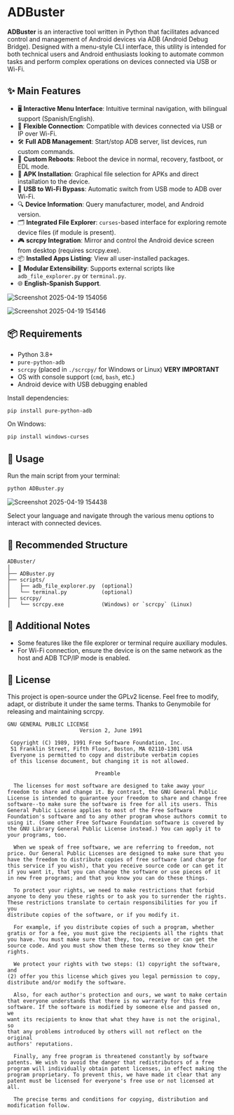 # ADBuster

**ADBuster** is an interactive tool written in Python that facilitates advanced control and management of Android devices via ADB (Android Debug Bridge). Designed with a menu-style CLI interface, this utility is intended for both technical users and Android enthusiasts looking to automate common tasks and perform complex operations on devices connected via USB or Wi-Fi.



## ✨ Main Features

- 🖥 **Interactive Menu Interface**: Intuitive terminal navigation, with bilingual support (Spanish/English).
- 🔌 **Flexible Connection**: Compatible with devices connected via USB or IP over Wi-Fi.
- 🛠 **Full ADB Management**: Start/stop ADB server, list devices, run custom commands.
- 🚀 **Custom Reboots**: Reboot the device in normal, recovery, fastboot, or EDL mode.
- 📲 **APK Installation**: Graphical file selection for APKs and direct installation to the device.
- 📡 **USB to Wi-Fi Bypass**: Automatic switch from USB mode to ADB over Wi-Fi.
- 🔍 **Device Information**: Query manufacturer, model, and Android version.
- 🗂 **Integrated File Explorer**: `curses`-based interface for exploring remote device files (if module is present).
- 🎮 **scrcpy Integration**: Mirror and control the Android device screen from desktop (requires scrcpy.exe).
- 📦 **Installed Apps Listing**: View all user-installed packages.
- 🧠 **Modular Extensibility**: Supports external scripts like `adb_file_explorer.py` or `terminal.py`.
- 🌐 **English-Spanish Support**.

![Screenshot 2025-04-19 154056](https://github.com/user-attachments/assets/e1d01d14-758b-4f97-9e78-45dec42e0cd2)

![Screenshot 2025-04-19 154146](https://github.com/user-attachments/assets/ec6ecdbd-f2f3-450b-9128-f2a4c8993b44)

## 📦 Requirements

- Python 3.8+
- `pure-python-adb`
- `scrcpy` (placed in `./scrcpy/` for Windows or Linux) **VERY IMPORTANT**
- OS with console support (`cmd`, `bash`, etc.)
- Android device with USB debugging enabled

Install dependencies:
```bash
pip install pure-python-adb
```

On Windows:
```bash
pip install windows-curses
```

## 🚀 Usage

Run the main script from your terminal:

```bash
python ADBuster.py
```

![Screenshot 2025-04-19 154438](https://github.com/user-attachments/assets/cc8ef3d5-3b0c-4394-bf94-66d9648cd360)

Select your language and navigate through the various menu options to interact with connected devices.

## 📁 Recommended Structure

```
ADBuster/
│
├── ADBuster.py
├── scripts/
│   ├── adb_file_explorer.py  (optional)
│   └── terminal.py           (optional)
├── scrcpy/
│   └── scrcpy.exe            (Windows) or `scrcpy` (Linux)
```

## 🧠 Additional Notes

- Some features like the file explorer or terminal require auxiliary modules.
- For Wi-Fi connection, ensure the device is on the same network as the host and ADB TCP/IP mode is enabled.

## 📜 License

This project is open-source under the GPLv2 license. Feel free to modify, adapt, or distribute it under the same terms.
Thanks to Genymobile for releasing and maintaining scrcpy.

```
GNU GENERAL PUBLIC LICENSE
                       Version 2, June 1991

 Copyright (C) 1989, 1991 Free Software Foundation, Inc.
 51 Franklin Street, Fifth Floor, Boston, MA 02110-1301 USA
 Everyone is permitted to copy and distribute verbatim copies
 of this license document, but changing it is not allowed.

                            Preamble

  The licenses for most software are designed to take away your
freedom to share and change it. By contrast, the GNU General Public
License is intended to guarantee your freedom to share and change free
software--to make sure the software is free for all its users. This
General Public License applies to most of the Free Software
Foundation's software and to any other program whose authors commit to
using it. (Some other Free Software Foundation software is covered by
the GNU Library General Public License instead.) You can apply it to
your programs, too.

  When we speak of free software, we are referring to freedom, not
price. Our General Public Licenses are designed to make sure that you
have the freedom to distribute copies of free software (and charge for
this service if you wish), that you receive source code or can get it
if you want it, that you can change the software or use pieces of it
in new free programs; and that you know you can do these things.

  To protect your rights, we need to make restrictions that forbid
anyone to deny you these rights or to ask you to surrender the rights.
These restrictions translate to certain responsibilities for you if you
distribute copies of the software, or if you modify it.

  For example, if you distribute copies of such a program, whether
gratis or for a fee, you must give the recipients all the rights that
you have. You must make sure that they, too, receive or can get the
source code. And you must show them these terms so they know their
rights.

  We protect your rights with two steps: (1) copyright the software, and
(2) offer you this license which gives you legal permission to copy,
distribute and/or modify the software.

  Also, for each author's protection and ours, we want to make certain
that everyone understands that there is no warranty for this free
software. If the software is modified by someone else and passed on, we
want its recipients to know that what they have is not the original, so
that any problems introduced by others will not reflect on the original
authors' reputations.

  Finally, any free program is threatened constantly by software
patents. We wish to avoid the danger that redistributors of a free
program will individually obtain patent licenses, in effect making the
program proprietary. To prevent this, we have made it clear that any
patent must be licensed for everyone's free use or not licensed at all.

  The precise terms and conditions for copying, distribution and
modification follow.
```
